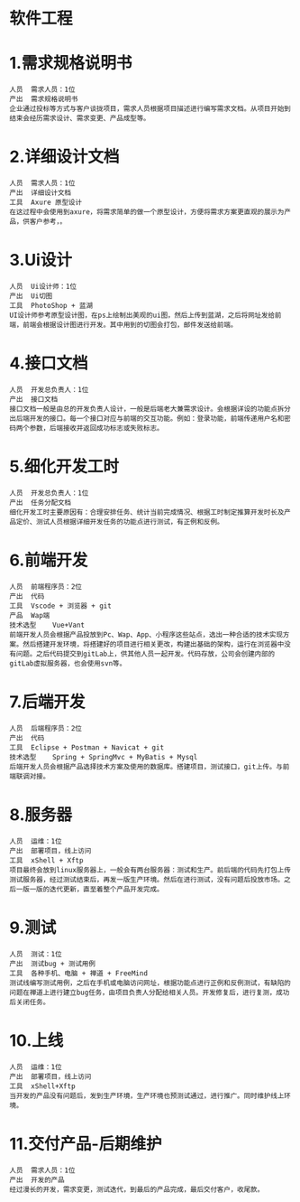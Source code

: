 # 软件工程
# 1.需求规格说明书
    人员	需求人员：1位
    产出	需求规格说明书
    企业通过投标等方式与客户谈拢项目，需求人员根据项目描述进行编写需求文档。从项目开始到结束会经历需求设计、需求变更、产品成型等。
# 2.详细设计文档
    人员	需求人员：1位
    产出	详细设计文档
    工具  Axure 原型设计
    在这过程中会使用到axure，将需求简单的做一个原型设计，方便将需求方案更直观的展示为产品，供客户参考，。
# 3.Ui设计
    人员	Ui设计师：1位
    产出	Ui切图
    工具	PhotoShop + 蓝湖
    UI设计师参考原型设计图，在ps上绘制出美观的ui图，然后上传到蓝湖，之后将网址发给前端，前端会根据设计图进行开发。其中用到的切图会打包，邮件发送给前端。
# 4.接口文档
    人员	开发总负责人：1位
    产出	接口文档
    接口文档一般是由总的开发负责人设计，一般是后端老大兼需求设计。会根据详设的功能点拆分出后端开发的接口。每一个接口对应与前端的交互功能。例如：登录功能，前端传递用户名和密码两个参数，后端接收并返回成功标志或失败标志。
# 5.细化开发工时
    人员	开发总负责人：1位
    产出	任务分配文档
    细化开发工时主要原因有：合理安排任务、统计当前完成情况、根据工时制定推算开发时长及产品定价、测试人员根据详细开发任务的功能点进行测试，有正例和反例。
# 6.前端开发
    人员	前端程序员：2位
    产出	代码
    工具	Vscode + 浏览器 + git
    产品	Wap端
    技术选型	Vue+Vant
    前端开发人员会根据产品投放到Pc、Wap、App、小程序这些站点，选出一种合适的技术实现方案。然后搭建开发环境，将搭建好的项目进行相关更改，构建出基础的架构，运行在浏览器中没有问题。之后代码提交到gitLab上，供其他人员一起开发。代码存放，公司会创建内部的gitLab虚拟服务器，也会使用svn等。
# 7.后端开发
    人员	后端程序员：2位
    产出	代码
    工具	Eclipse + Postman + Navicat + git
    技术选型	Spring + SpringMvc + MyBatis + Mysql
    后端开发人员会根据产品选择技术方案及使用的数据库。搭建项目，测试接口，git上传。与前端联调对接。
# 8.服务器
    人员	运维：1位
    产出	部署项目，线上访问
    工具	xShell + Xftp
    项目最终会放到linux服务器上，一般会有两台服务器：测试和生产。前后端的代码先打包上传测试服务器，经过测试结束后，再发一版生产环境。然后在进行测试，没有问题后投放市场。之后一版一版的迭代更新，直至着整个产品开发完成。
# 9.测试
    人员	测试：1位
    产出	测试bug + 测试用例
    工具	各种手机、电脑 + 禅道 + FreeMind
    测试线编写测试用例，之后在手机或电脑访问网址，根据功能点进行正例和反例测试，有缺陷的问题在禅道上进行建立bug任务，由项目负责人分配给相关人员。开发修复后，进行复测，成功后关闭任务。
# 10.上线
    人员	运维：1位
    产出	部署项目，线上访问
    工具	xShell+Xftp
    当开发的产品没有问题后，发到生产环境，生产环境也预测试通过，进行推广。同时维护线上环境。
# 11.交付产品-后期维护
    人员	需求人员：1位
    产出	开发的产品
    经过漫长的开发，需求变更，测试迭代，到最后的产品完成，最后交付客户，收尾款。




